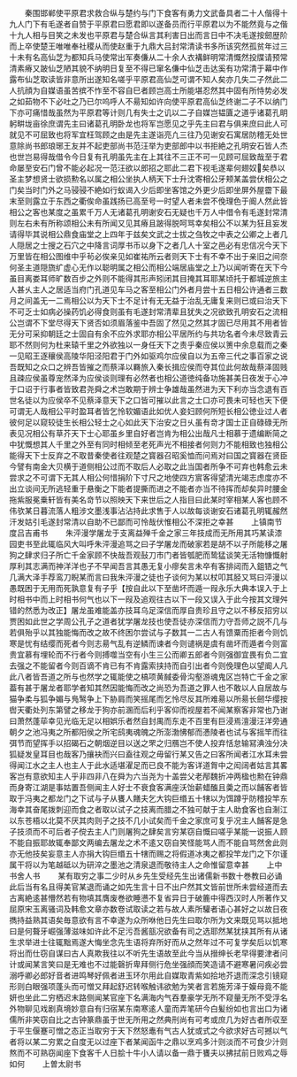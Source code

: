 <!-- { "loadSidebar": true } -->
　　秦围邯郸使平原君求救合纵与楚约与门下食客有勇力文武备具者二十人偕得十九人门下有毛遂者自赞于平原君曰愿君即以遂备员而行平原君以为不能然竟与之偕十九人相与目笑之未发也平原君与楚合纵言其利害日出而言日中不决毛遂按劒歴阶而上卒使楚王唯唯奉社稷从而使赵重于九鼎大吕封常清读书多所该究然孤贫年过三十未有名高仙芝为都知兵马使常出军奏傔从二十余人衣褠鲜明常清慨然投牒请预常清素瘠又跛仙芝陋其貌不纳明日复至不得已窜名傔中仙芝击达奚有功常清于幕中作露布仙芝取读皆非意所出遂知名嗟乎平原君高仙芝可谓不知人矣亦几失二子然此二人抗顔为自媒语虽苦摈不怍至不容自巳者顾岂高士所能堪忍然其中固有所恃势必发之如茹物不下必吐之乃已尔呜呼人不昜知如许向使平原君高仙芝终谢二子不以纳门下亦可痛惜哉虽然为平原君等计则几有失士之讥以二子自媒岂韫匵之道乎诸葛孔眀躬畊垅亩徐庶谓先主曰诸葛孔明卧龙也将军岂愿见之乎先主曰君与俱来庶曰此人可就见不可屈致也将军宜枉驾顾之由是先主遂诣亮凢三往乃见谢安石寓居防稽无处世意除尚书郎琅琊王友并不起吏部尚书范汪举为吏部郎中以书拒絶之孔明安石皆人杰也世岂易得哉借令今日复有孔明虽先主在上其往不三正不可一见顾可屈致哉至于君命屡至安石门曾不能必起况一范汪欲以郎招之耶此二君下视毛遂辈何翅奴矣恭以圣主梦想贤士欲损勲名以属之相公坐执人柄天下士升沈寄相公牙颊某盖尝伏相公之门矣当时门外之马骎骎不絶如行蚁谒入少后即坐客馆之外更少后即坐屏外屋霤下最末至则露立于东西之衢俟命虽践扬已高至号一时望人者未尝不俛理色于阍人然此皆相公之客也某度之虽累千万人无诸葛孔明谢安石无疑也千万人中借令有毛遂封常清则左右未有所称颂相公未有所闻又见其瘠且跛得脱呵骂幸矣相公不以某为狂且妄发请得毕其说相公鼎食庙堂之上四年于兹矣文武之士拔之刍牧之中表之公卿之上者几人隠居之士搜之石穴之中降言词厚书币以身下之者几人十室之邑必有忠信况今天下万里皆在相公图维中乎茍必俟亲见如崔祐所云者则天下士有不幸不出于亲旧之间奈何圣主道隠旒纩虚心无作以聪明属之相公而相公端居庙堂之上乃以闻听寄在天下今虽目离娄耳师旷数百步之外则不能得其形声矧闭其目掩其耳耶某顷托于都城逆旅主人甚乆主人之居适当府门孔道见车马之客至相公门外者月尝十五日相公许通者三数月之间盖无一二焉相公以为天下士不足计有无无益于治乱无庸复来则已或曰治天下不可乏士如病必操药饥必得食则虽有毛遂封常清辈且犹失之况欲致孔明安石之流相公岂谓不下堂尽得天下贤否如须眉落鉴中吾固了然见之然其才固已尽用其不用者皆无分可采抑朝廷之士固自有余不应外求耶亦相公平居所约与共功名者今未尽致青云耶不然则何为杜来辕千里之外欲独以一身任天下之责乎秦应侯以箦中余息载而之秦一见昭王逐穰侯高陵华阳泾阳君于门外如驱鸡尔应侯自以为五帝三代之事百家之说吾既知之众口之辨吾皆摧之而蔡泽以羇旅入秦长揖应侯而夺其位此何故哉蔡泽固贱且疎应侯虽尊宠然泽为应侯谈则理有必然者也相公道徳纯备功施甚美日夜发于心冲于口诏于行事者皆致君尧舜之术岂敢期于辨士争雄哉虽然进为天下利亦当念退有百世名徒以为应侯卒不见蔡泽意天下之口皆可摧以此言之士口亦可畏未可轻也天下便可谓无人哉相公平时盈耳者皆乞怜软媚语此如优人妾妇顾何所短长相公徳业过人者彼何足以窥较徒生长相公轻士之心如此天下治安之日乆虽有竒才国士正自碌碌无所表见况相公有草芥天下士心耶虽乡里自好者岂肯为相公出哉凡士相慕于遗编断简之中犹慨想其人千里之外至有同时相倾至老死声光不相接者何则力不能相致也独相公能得天下士反弃之不取昔秦使者往观楚之寳器召昭奚恤而问焉对曰国之寳器在贤臣今譬有南金大贝横于道侧相公过而不取后人必取之此当国者所争不可弃也韩愈云未尝求之不可谓下无其人相公何惜捐阶下寸尺之地使四方賔客得望清光竭志虑度亦不出立谈间无所逃轻重于悬衡之下能者提撕而进之不能者亦当不待挥而却矣异时腰金拖紫服冕乗轩皆有美名竒节以照映天下来世后之人指目曰此某时宰相某人客也顾不伟欤某日暮流落人粗涉文墨浅事沾沾持此求售于人以故每谈谢安石诸葛孔明辄赧然汗发姑引毛遂封常清以自助不已鄙而可怜哉伏惟相公不深拒之幸甚
　　上镇南节度吕吉甫书
　　朱泙漫学屠龙于支离益殚千金之家三年技成而无所用其巧某读漆园吏书至此辄临风大叫呼朱泙漫追骂之曰子学屠龙而破家若是胡不以子所能移之屠狗之肆求归子所亡千金家顾不快哉吾观鼔刀市门者皆瓠肥而鸷猛谈笑无活物慷慨射厚利其志满而神洋洋也子不早闻吾言其愚无复小瘳矣言未卒有客排闼而入鉏铻之气几满大泽手荐鸾刀睨某而言曰我朱泙漫之徒也子谈何为某以杖叩其胫又骂曰泙漫以愚既困于无用而死孰意复有子乎【按自此以下至凿坏而遁一叚永乐大典本误入于上时相书中而上时相书何气也以下一叚及追观往古以下一段又误入于此今按其文理舛错的然悉为改正】屠龙虽难能盖亦技耳乌足深信而厚自贵珍且守之以不移反招穷以贾困如此世之学周公孔子之道者犹学屠龙技也使吾徒亦深信而力守吾师之説不几与若俱殆乎以其独能悔而改之故不终困尔尝试与子数其一二古人有馈粟而拒者今则饥寒是忧有结缨而死者今则志昜气乱有逆鳞而谏者今则谴祸是虞有凿坏而遁者今则富贵宜慕有埋轮而不行者今则搏噬当空有小生三公而卿五郎者今则强御宜畏有负二宜去强之不能留者今则百谪不肯已有不肯露索挟持而自引出者今则俛理色以望阍人凡此八者皆吾道之所与也然学之辄能使之槁项黄馘委骨沟壑游魂鬼区岂特亡千金之家葢有甚于屠龙者耶学者知其然因能悔而改之尚恐为吾道之罪人也不敢以人自居故与猫争柔与狐争媚与鳬鹥争上下胁肩而笑摇尾而乞怜尽反其所难昜以所昜长劒华缨按辔天衢处列东第譬之移龙于狗亦前溷而后利乎客仰而视屋若不闻某察客非常也乃谢曰萧然蓬荜幸见光临无足以相娯乐者然自封禺而东走不百里有巨浸焉澶漫汪洋旁通朝夕之池冯夷之所都阳侯之所宅鸱夷魂魄之所澎渤怫郁而慿陵者也试与客摇竿而往弭节而望挥手以招碣石之朝烟逆目以送之罘之归鴈岂不使人投弃恬怠输冩淟浊分决狐疑发皇耳目也哉客乃攘袂而兴曰盍往观之毋留行某又告之曰客所闻者江水耳未尝得闻江水之主人也主人于此水适堪濯足而已良不能为客详道胷中之闳阔者姑言其畧客岂有意欲知主人乎非四非八在舜为六当尧为十盖尝父老邴魏折冲两楹也勲在钟鼎而身寄江湖是事姑置吾侧闻主人好士不衰食客满座沃饴薪蜡醢且羮之而以餔客者皆取于冯夷之都龙门之下试与子从饔人饍夫乞大钩巨缗五十犗以为饵蹲乎防稽投竿东海幸其奋尾拨刺迎而食之者取以试子之技离而腊之不独可献于主人助食客也自淛江以东苍梧以北莫不厌其肉则子之技不几小试矣而千金之家庶可复乎况主人餔客是急子技须而不可后者子傥去主人门则屠狗之肆矣言穷某窃自慨曰嗟乎某能一说振人顾不能自振耶故辄奉鄙文两编去屠龙之术不逺又窃自笑怪能骂人而不能自骂然舍此则亦无他技矣妄意主人亦捐大钩巨缗五十犗而赐之将假道冰夷之都投竿龙门之下尔谨属干将以为笔越砥以为研淬之墨池之清泉退而敬待主人之命惟留意幸甚
　　上中书舍人书
　　某有取穷之事二少时从乡先生受经先生出诸儒新书数十巻教曰必诵此后当有名且得美官某退而诵之如先生言十日不出户然其文皆前世所未尝经道而去古离絶逺甚懵然若有物填其膺废巻欲睡懑不复省异日于破簏中得西汉时人所著作又屈原宋玉离骚词及韩愈文章亦数卷试取读之若与故人素所驩者语心甚好之以故日夜擕持益熟其语矣毎意欲有言不幸遂为众所咻他日先生曰取尔所为文来既见骂以抵地曰是何聱牙崛强薄滋味如许此不足污吾酱瓿况欲备有司之选耶然某犹挟其所有从诸生求举进士往辄黜焉遂大悔坐念先生语将弃所好而从之然年过不可复学矣后以饥寒将出而仕窃自谋曰古人真欺我往以不听先生语故至此今当从搢绅长老早得要津者问计或闻某言笑曰是无难也不过能磬折卑拜侧行危坐强顔而笑造请不避寒暑问疾必尝溺呼卿必郎好音者进鸣琴好佩者进玉环尔用此自媒取青紫如拾地芥退而深念引镜窥形则白眼强项蓬头而可憎又拜起舒迟转喉触讳欲勉为笑者言若施芳泽于嫫母竟不能妍也坐此二穷栖迟末路侧闻某官座下名满海内气吞羣豪学无所不窥量无所不受浮名外物聊见戏剧真境妙意自有归宿某东南寒逺人童而弄笔研今白髪纷如也言出口为诸儒所非笑窃自比之古钟篆鼎虽于世无所用之然典刑尚有可考或庶几为好古者所収至于平生偃蹇可憎之态正当取穷于天下然怒鼃有气古人犹或式之今欲求好古可撼以气者将以某二穷累之自度无以过座下者某闻函牛之鼎以烹鸡多汁则淡而不可食少汁则熬而不可熟窃闻座下食客千人日脍十牛小人请以备一鼎于饔夫以拂拭前日败鸡之辱如何
　　上曽太尉书

